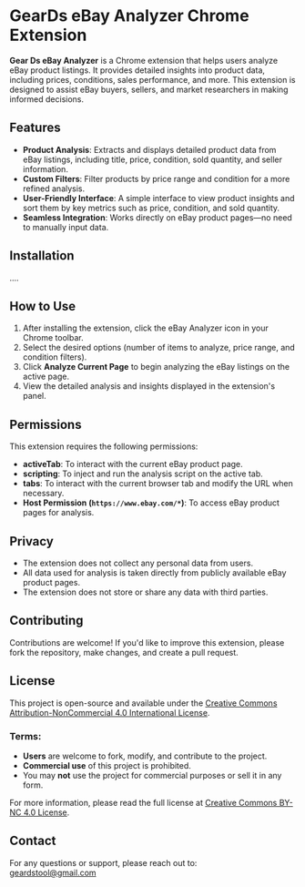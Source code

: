 # GearDs eBay Analyzer Chrome Extension

**Gear Ds eBay Analyzer** is a Chrome extension that helps users analyze eBay product listings. It provides detailed insights into product data, including prices, conditions, sales performance, and more. This extension is designed to assist eBay buyers, sellers, and market researchers in making informed decisions.

## Features

- **Product Analysis**: Extracts and displays detailed product data from eBay listings, including title, price, condition, sold quantity, and seller information.
- **Custom Filters**: Filter products by price range and condition for a more refined analysis.
- **User-Friendly Interface**: A simple interface to view product insights and sort them by key metrics such as price, condition, and sold quantity.
- **Seamless Integration**: Works directly on eBay product pages—no need to manually input data.

## Installation

....

## How to Use

1. After installing the extension, click the eBay Analyzer icon in your Chrome toolbar.
2. Select the desired options (number of items to analyze, price range, and condition filters).
3. Click **Analyze Current Page** to begin analyzing the eBay listings on the active page.
4. View the detailed analysis and insights displayed in the extension's panel.

## Permissions

This extension requires the following permissions:
- **activeTab**: To interact with the current eBay product page.
- **scripting**: To inject and run the analysis script on the active tab.
- **tabs**: To interact with the current browser tab and modify the URL when necessary.
- **Host Permission (`https://www.ebay.com/*`)**: To access eBay product pages for analysis.

## Privacy

- The extension does not collect any personal data from users.
- All data used for analysis is taken directly from publicly available eBay product pages.
- The extension does not store or share any data with third parties.

## Contributing

Contributions are welcome! If you'd like to improve this extension, please fork the repository, make changes, and create a pull request.

## License

This project is open-source and available under the [Creative Commons Attribution-NonCommercial 4.0 International License](https://creativecommons.org/licenses/by-nc/4.0/).

### Terms:
- **Users** are welcome to fork, modify, and contribute to the project.
- **Commercial use** of this project is prohibited.
- You may **not** use the project for commercial purposes or sell it in any form.

For more information, please read the full license at [Creative Commons BY-NC 4.0 License](https://creativecommons.org/licenses/by-nc/4.0/).


## Contact

For any questions or support, please reach out to:  
geardstool@gmail.com
